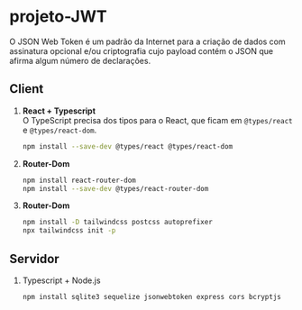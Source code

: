 # projeto-JWT

O JSON Web Token é um padrão da Internet para a criação de dados com assinatura opcional e/ou criptografia cujo payload contém o JSON que afirma algum número de declarações.

## Client

1. **React + Typescript**  
   O TypeScript precisa dos tipos para o React, que ficam em `@types/react` e `@types/react-dom`.  
   ```bash
   npm install --save-dev @types/react @types/react-dom
   ```

2. **Router-Dom**  
   ```bash
   npm install react-router-dom
   npm install --save-dev @types/react-router-dom
   ```

3. **Router-Dom**  
   ```bash
   npm install -D tailwindcss postcss autoprefixer
   npx tailwindcss init -p
   ```

## Servidor
1. Typescript + Node.js
   ```bash
   npm install sqlite3 sequelize jsonwebtoken express cors bcryptjs
   ```
